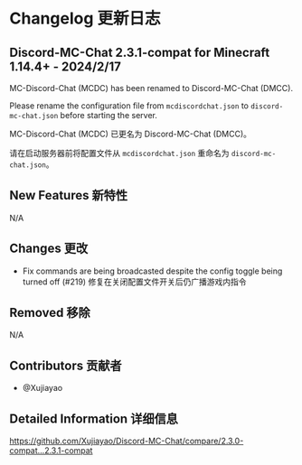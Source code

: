 # Changelog 更新日志

## Discord-MC-Chat 2.3.1-compat for Minecraft 1.14.4+ - 2024/2/17

MC-Discord-Chat (MCDC) has been renamed to Discord-MC-Chat (DMCC).

Please rename the configuration file from `mcdiscordchat.json` to `discord-mc-chat.json` before starting the server.

MC-Discord-Chat (MCDC) 已更名为 Discord-MC-Chat (DMCC)。

请在启动服务器前将配置文件从 `mcdiscordchat.json` 重命名为 `discord-mc-chat.json`。

## New Features 新特性

N/A

## Changes 更改

- Fix commands are being broadcasted despite the config toggle being turned off (#219)
  修复在关闭配置文件开关后仍广播游戏内指令

## Removed 移除

N/A

## Contributors 贡献者

- @Xujiayao

## Detailed Information 详细信息

https://github.com/Xujiayao/Discord-MC-Chat/compare/2.3.0-compat...2.3.1-compat